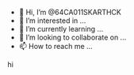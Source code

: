 - 👋 Hi, I’m @64CA011SKARTHCK
- 👀 I’m interested in ...
- 🌱 I’m currently learning ...
- 💞️ I’m looking to collaborate on ...
- 📫 How to reach me ...

<!---
64CA011SKARTHCK/64CA011SKARTHCK is a ✨ special ✨ repository because its `README.md` (this file) appears on your GitHub profile.
You can click the Preview link to take a look at your changes.
--->hi
